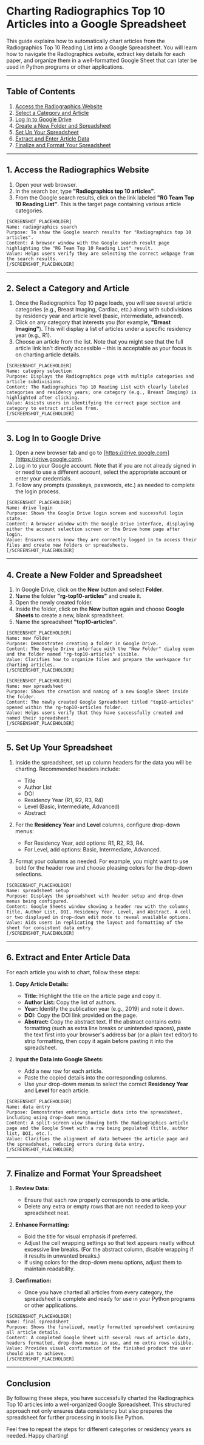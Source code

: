 # Charting Radiographics Top 10 Articles into a Google Spreadsheet

This guide explains how to automatically chart articles from the Radiographics Top 10 Reading List into a Google Spreadsheet. You will learn how to navigate the Radiographics website, extract key details for each paper, and organize them in a well-formatted Google Sheet that can later be used in Python programs or other applications.

---

## Table of Contents

1. [Access the Radiographics Website](#1-access-the-radiographics-website)
2. [Select a Category and Article](#2-select-a-category-and-article)
3. [Log In to Google Drive](#3-log-in-to-google-drive)
4. [Create a New Folder and Spreadsheet](#4-create-a-new-folder-and-spreadsheet)
5. [Set Up Your Spreadsheet](#5-set-up-your-spreadsheet)
6. [Extract and Enter Article Data](#6-extract-and-enter-article-data)
7. [Finalize and Format Your Spreadsheet](#7-finalize-and-format-your-spreadsheet)

---

## 1. Access the Radiographics Website

1. Open your web browser.
2. In the search bar, type **"Radiographics top 10 articles"**.
3. From the Google search results, click on the link labeled **"RG Team Top 10 Reading List"**. This is the target page containing various article categories.

```
[SCREENSHOT_PLACEHOLDER]
Name: radiographics search
Purpose: To show the Google search results for "Radiographics top 10 articles".
Content: A browser window with the Google search result page highlighting the "RG Team Top 10 Reading List" result.
Value: Helps users verify they are selecting the correct webpage from the search results.
[/SCREENSHOT_PLACEHOLDER]
```

---

## 2. Select a Category and Article

1. Once the Radiographics Top 10 page loads, you will see several article categories (e.g., Breast Imaging, Cardiac, etc.) along with subdivisions by residency year and article level (basic, intermediate, advanced).
2. Click on any category that interests you (for example, **"Breast Imaging"**). This will display a list of articles under a specific residency year (e.g., R1).
3. Choose an article from the list. Note that you might see that the full article link isn’t directly accessible – this is acceptable as your focus is on charting article details.

```
[SCREENSHOT_PLACEHOLDER]
Name: category selection
Purpose: Displays the Radiographics page with multiple categories and article subdivisions.
Content: The Radiographics Top 10 Reading List with clearly labeled categories and residency years; one category (e.g., Breast Imaging) is highlighted after clicking.
Value: Assists users in identifying the correct page section and category to extract articles from.
[/SCREENSHOT_PLACEHOLDER]
```

---

## 3. Log In to Google Drive

1. Open a new browser tab and go to [https://drive.google.com](https://drive.google.com).
2. Log in to your Google account. Note that if you are not already signed in or need to use a different account, select the appropriate account or enter your credentials.
3. Follow any prompts (passkeys, passwords, etc.) as needed to complete the login process.

```
[SCREENSHOT_PLACEHOLDER]
Name: drive login
Purpose: Shows the Google Drive login screen and successful login state.
Content: A browser window with the Google Drive interface, displaying either the account selection screen or the Drive home page after login.
Value: Ensures users know they are correctly logged in to access their files and create new folders or spreadsheets.
[/SCREENSHOT_PLACEHOLDER]
```

---

## 4. Create a New Folder and Spreadsheet

1. In Google Drive, click on the **New** button and select **Folder**.
2. Name the folder **"rg-top10-articles"** and create it.
3. Open the newly created folder.
4. Inside the folder, click on the **New** button again and choose **Google Sheets** to create a new, blank spreadsheet.
5. Name the spreadsheet **"top10-articles"**.

```
[SCREENSHOT_PLACEHOLDER]
Name: new folder
Purpose: Demonstrates creating a folder in Google Drive.
Content: The Google Drive interface with the "New Folder" dialog open and the folder named "rg-top10-articles" visible.
Value: Clarifies how to organize files and prepare the workspace for charting articles.
[/SCREENSHOT_PLACEHOLDER]

[SCREENSHOT_PLACEHOLDER]
Name: new spreadsheet
Purpose: Shows the creation and naming of a new Google Sheet inside the folder.
Content: The newly created Google Spreadsheet titled "top10-articles" opened within the rg-top10-articles folder.
Value: Helps users verify that they have successfully created and named their spreadsheet.
[/SCREENSHOT_PLACEHOLDER]
```

---

## 5. Set Up Your Spreadsheet

1. Inside the spreadsheet, set up column headers for the data you will be charting. Recommended headers include:
   - Title
   - Author List
   - DOI
   - Residency Year (R1, R2, R3, R4)
   - Level (Basic, Intermediate, Advanced)
   - Abstract

2. For the **Residency Year** and **Level** columns, configure drop-down menus:
   - For Residency Year, add options: R1, R2, R3, R4.
   - For Level, add options: Basic, Intermediate, Advanced.

3. Format your columns as needed. For example, you might want to use bold for the header row and choose pleasing colors for the drop-down selections.

```
[SCREENSHOT_PLACEHOLDER]
Name: spreadsheet setup
Purpose: Displays the spreadsheet with header setup and drop-down menus being configured.
Content: Google Sheets window showing a header row with the columns Title, Author List, DOI, Residency Year, Level, and Abstract. A cell or two displayed in drop-down edit mode to reveal available options.
Value: Aids users in replicating the layout and formatting of the sheet for consistent data entry.
[/SCREENSHOT_PLACEHOLDER]
```

---

## 6. Extract and Enter Article Data

For each article you wish to chart, follow these steps:

1. **Copy Article Details:**
   - **Title:** Highlight the title on the article page and copy it.
   - **Author List:** Copy the list of authors.
   - **Year:** Identify the publication year (e.g., 2019) and note it down.
   - **DOI:** Copy the DOI link provided on the page.
   - **Abstract:** Copy the abstract text. If the abstract contains extra formatting (such as extra line breaks or unintended spaces), paste the text first into your browser's address bar (or a plain text editor) to strip formatting, then copy it again before pasting it into the spreadsheet.

2. **Input the Data into Google Sheets:**
   - Add a new row for each article.
   - Paste the copied details into the corresponding columns.
   - Use your drop-down menus to select the correct **Residency Year** and **Level** for each article.

```
[SCREENSHOT_PLACEHOLDER]
Name: data entry
Purpose: Demonstrates entering article data into the spreadsheet, including using drop-down menus.
Content: A split-screen view showing both the Radiographics article page and the Google Sheet with a row being populated (title, author list, DOI, etc.).
Value: Clarifies the alignment of data between the article page and the spreadsheet, reducing errors during data entry.
[/SCREENSHOT_PLACEHOLDER]
```

---

## 7. Finalize and Format Your Spreadsheet

1. **Review Data:**
   - Ensure that each row properly corresponds to one article.
   - Delete any extra or empty rows that are not needed to keep your spreadsheet neat.

2. **Enhance Formatting:**
   - Bold the title for visual emphasis if preferred.
   - Adjust the cell wrapping settings so that text appears neatly without excessive line breaks. (For the abstract column, disable wrapping if it results in unwanted breaks.)
   - If using colors for the drop-down menu options, adjust them to maintain readability.

3. **Confirmation:**
   - Once you have charted all articles from every category, the spreadsheet is complete and ready for use in your Python programs or other applications.

```
[SCREENSHOT_PLACEHOLDER]
Name: final spreadsheet
Purpose: Shows the finalized, neatly formatted spreadsheet containing all article details.
Content: A completed Google Sheet with several rows of article data, headers formatted, drop-down menus in use, and no extra rows visible.
Value: Provides visual confirmation of the finished product the user should aim to achieve.
[/SCREENSHOT_PLACEHOLDER]
```

---

## Conclusion

By following these steps, you have successfully charted the Radiographics Top 10 articles into a well-organized Google Spreadsheet. This structured approach not only ensures data consistency but also prepares the spreadsheet for further processing in tools like Python.

Feel free to repeat the steps for different categories or residency years as needed. Happy charting!